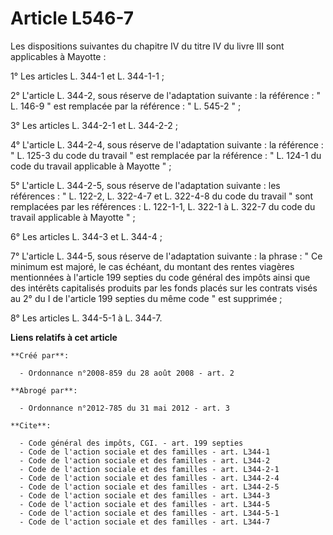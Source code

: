 # Article L546-7

Les dispositions suivantes du chapitre IV du titre IV du livre III sont applicables à Mayotte : 

1° Les articles L. 344-1 et L. 344-1-1 ; 

2° L'article L. 344-2, sous réserve de l'adaptation suivante : la référence : " L. 146-9 " est remplacée par la référence : "
L. 545-2 " ; 

3° Les articles L. 344-2-1 et L. 344-2-2 ; 

4° L'article L. 344-2-4, sous réserve de l'adaptation suivante : la référence : " L. 125-3 du code du travail " est remplacée
par la référence : " L. 124-1 du code du travail applicable à Mayotte " ; 

5° L'article L. 344-2-5, sous réserve de l'adaptation suivante : les références : " L. 122-2, L. 322-4-7 et L. 322-4-8 du
code du travail " sont remplacées par les références : L. 122-1-1, L. 322-1 à L. 322-7 du code du travail applicable à
Mayotte " ; 

6° Les articles L. 344-3 et L. 344-4 ; 

7° L'article L. 344-5, sous réserve de l'adaptation suivante : la phrase : " Ce minimum est majoré, le cas échéant, du
montant des rentes viagères mentionnées à l'article 199 septies du code général des impôts ainsi que des intérêts capitalisés
produits par les fonds placés sur les contrats visés au 2° du I de l'article 199 septies du même code " est supprimée ; 

8° Les articles L. 344-5-1 à L. 344-7.

**Liens relatifs à cet article**

	**Créé par**:

	  - Ordonnance n°2008-859 du 28 août 2008 - art. 2

	**Abrogé par**:

	  - Ordonnance n°2012-785 du 31 mai 2012 - art. 3

	**Cite**:

	  - Code général des impôts, CGI. - art. 199 septies
	  - Code de l'action sociale et des familles - art. L344-1
	  - Code de l'action sociale et des familles - art. L344-2
	  - Code de l'action sociale et des familles - art. L344-2-1
	  - Code de l'action sociale et des familles - art. L344-2-4
	  - Code de l'action sociale et des familles - art. L344-2-5
	  - Code de l'action sociale et des familles - art. L344-3
	  - Code de l'action sociale et des familles - art. L344-5
	  - Code de l'action sociale et des familles - art. L344-5-1
	  - Code de l'action sociale et des familles - art. L344-7
